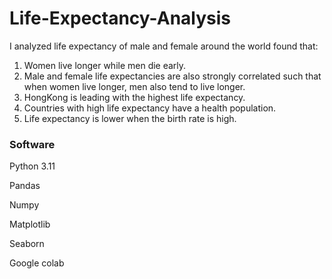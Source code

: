 # Life-Expectancy-Analysis

I analyzed life expectancy of male and female around the world found that:

1. Women live longer while men die early.
2. Male and female life expectancies are also strongly correlated such that when women live longer, men also tend to live longer.
3. HongKong is leading with the highest life expectancy.
4. Countries with high life expectancy have a health population.
5. Life expectancy is lower when the birth rate is high.

### Software

Python 3.11

Pandas

Numpy

Matplotlib

Seaborn

Google colab

